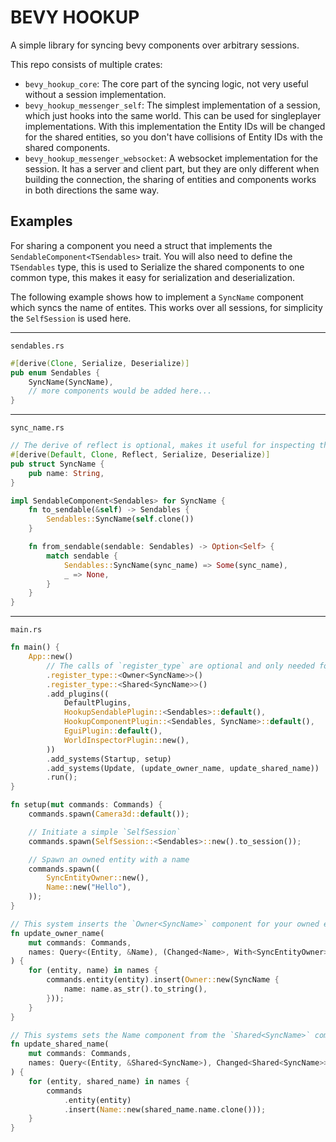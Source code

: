# BEVY HOOKUP

A simple library for syncing bevy components over arbitrary sessions.

This repo consists of multiple crates:
- `bevy_hookup_core`: The core part of the syncing logic, not very useful without a session implementation.
- `bevy_hookup_messenger_self`: The simplest implementation of a session, which just hooks into the same world. This can be used for singleplayer implementations. With this implementation the Entity IDs will be changed for the shared entities, so you don't have collisions of Entity IDs with the shared components.
- `bevy_hookup_messenger_websocket`: A websocket implementation for the session. It has a server and client part, but they are only different when building the connection, the sharing of entities and components works in both directions the same way.

## Examples

For sharing a component you need a struct that implements the `SendableComponent<TSendables>` trait. You will also need to define the `TSendables` type, this is used to Serialize the shared components to one common type, this makes it easy for serialization and deserialization.

The following example shows how to implement a `SyncName` component which syncs the name of entites.
This works over all sessions, for simplicity the `SelfSession` is used here.

---

`sendables.rs`
```rust
#[derive(Clone, Serialize, Deserialize)]
pub enum Sendables {
    SyncName(SyncName),
    // more components would be added here...
}
```

---

`sync_name.rs`
```rust
// The derive of reflect is optional, makes it useful for inspecting the component in the bevy_inspector
#[derive(Default, Clone, Reflect, Serialize, Deserialize)]
pub struct SyncName {
    pub name: String,
}

impl SendableComponent<Sendables> for SyncName {
    fn to_sendable(&self) -> Sendables {
        Sendables::SyncName(self.clone())
    }

    fn from_sendable(sendable: Sendables) -> Option<Self> {
        match sendable {
            Sendables::SyncName(sync_name) => Some(sync_name),
            _ => None,
        }
    }
}
```

---

`main.rs`
```rust
fn main() {
    App::new()
        // The calls of `register_type` are optional and only needed for the bevy_inspector
        .register_type::<Owner<SyncName>>()
        .register_type::<Shared<SyncName>>()
        .add_plugins((
            DefaultPlugins,
            HookupSendablePlugin::<Sendables>::default(),
            HookupComponentPlugin::<Sendables, SyncName>::default(),
            EguiPlugin::default(),
            WorldInspectorPlugin::new(),
        ))
        .add_systems(Startup, setup)
        .add_systems(Update, (update_owner_name, update_shared_name))
        .run();
}

fn setup(mut commands: Commands) {
    commands.spawn(Camera3d::default());

    // Initiate a simple `SelfSession`
    commands.spawn(SelfSession::<Sendables>::new().to_session());

    // Spawn an owned entity with a name
    commands.spawn((
        SyncEntityOwner::new(),
        Name::new("Hello"),
    ));
}

// This system inserts the `Owner<SyncName>` component for your owned entities.
fn update_owner_name(
    mut commands: Commands,
    names: Query<(Entity, &Name), (Changed<Name>, With<SyncEntityOwner>)>,
) {
    for (entity, name) in names {
        commands.entity(entity).insert(Owner::new(SyncName {
            name: name.as_str().to_string(),
        }));
    }
}

// This systems sets the Name component from the `Shared<SyncName>` components.
fn update_shared_name(
    mut commands: Commands,
    names: Query<(Entity, &Shared<SyncName>), Changed<Shared<SyncName>>>,
) {
    for (entity, shared_name) in names {
        commands
            .entity(entity)
            .insert(Name::new(shared_name.name.clone()));
    }
}
```